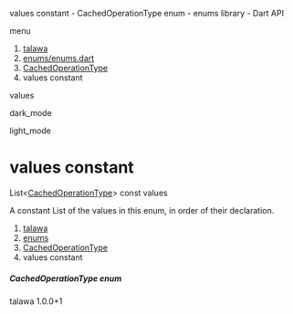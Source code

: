 




values constant - CachedOperationType enum - enums library - Dart API







menu

1. [talawa](../../index.html)
2. [enums/enums.dart](../../enums_enums/enums_enums-library.html)
3. [CachedOperationType](../../enums_enums/CachedOperationType.html)
4. values constant

values


dark\_mode

light\_mode




# values constant


List<[CachedOperationType](../../enums_enums/CachedOperationType.html)>
const values

A constant List of the values in this enum, in order of their declaration.


 


1. [talawa](../../index.html)
2. [enums](../../enums_enums/enums_enums-library.html)
3. [CachedOperationType](../../enums_enums/CachedOperationType.html)
4. values constant

##### CachedOperationType enum





talawa
1.0.0+1






